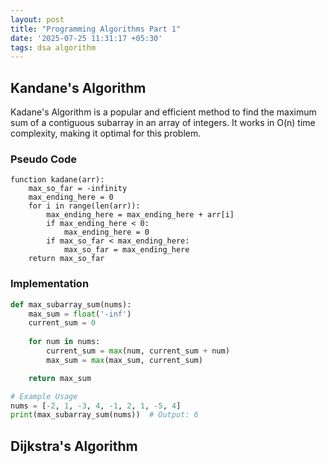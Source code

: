 ```yaml
---
layout: post
title: "Programming Algorithms Part 1"
date: '2025-07-25 11:31:17 +05:30'
tags: dsa algorithm
---
```



## Kandane's Algorithm

Kadane's Algorithm is a popular and efficient method to find the maximum sum of a contiguous subarray in an array of integers. It works in O(n) time complexity, making it optimal for this problem.

### Pseudo Code

```plaintext
function kadane(arr):
    max_so_far = -infinity
    max_ending_here = 0
    for i in range(len(arr)):
        max_ending_here = max_ending_here + arr[i]
        if max_ending_here < 0:
            max_ending_here = 0
        if max_so_far < max_ending_here:
            max_so_far = max_ending_here
    return max_so_far
```

### Implementation

```python
def max_subarray_sum(nums):
    max_sum = float('-inf')
    current_sum = 0
    
    for num in nums:
        current_sum = max(num, current_sum + num)
        max_sum = max(max_sum, current_sum)

    return max_sum

# Example Usage
nums = [-2, 1, -3, 4, -1, 2, 1, -5, 4]
print(max_subarray_sum(nums))  # Output: 6
```

## Dijkstra's Algorithm

